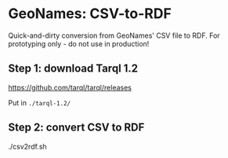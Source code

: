 # GeoNames: CSV-to-RDF

Quick-and-dirty conversion from GeoNames' CSV file to RDF. For prototyping only - do not use in production!

## Step 1: download Tarql 1.2

  https://github.com/tarql/tarql/releases

Put in `./tarql-1.2/`

## Step 2: convert CSV to RDF

  ./csv2rdf.sh
